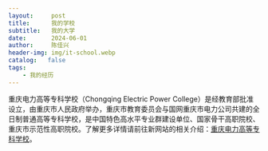```yaml
---
layout:     post
title:      我的学校
subtitle:   我的大学
date:       2024-06-01
author:     陈佳兴
header-img: img/it-school.webp
catalog:   false
tags:
    - 我的经历
---
```


重庆电力高等专科学校（Chongqing Electric Power College）是经教育部批准设立，由重庆市人民政府举办，重庆市教育委员会与国网重庆市电力公司共建的全日制普通高等专科学校，是中国特色高水平专业群建设单位、国家骨干高职院校、重庆市示范性高职院校。了解更多详情请前往新网站的相关介绍：[重庆电力高等专科学校](https://www.cqepc.com.cn/)。
